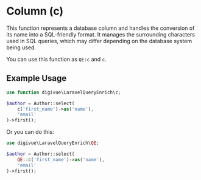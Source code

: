 # Column (c)

This function represents a database column and handles the conversion of its name into a SQL-friendly format. It manages
the surrounding characters used in SQL queries, which may differ depending on the database system being used.

You can use this function as `QE:c` and `c`.

## Example Usage

```php
use function digivue\LaravelQueryEnrich\c;

$author = Author::select(
    c('first_name')->as('name'),
    'email'
)->first();
```

Or you can do this:

```php
use digivue\LaravelQueryEnrich\QE;

$author = Author::select(
    QE::c('first_name')->as('name'),
    'email'
)->first();
```
